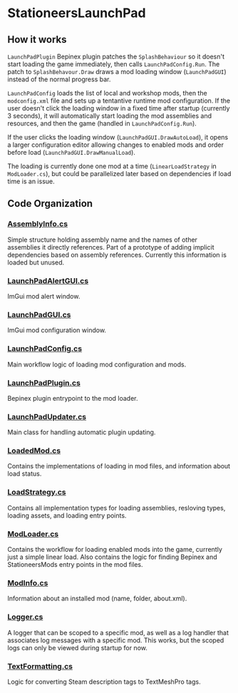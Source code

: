 # StationeersLaunchPad

## How it works

`LaunchPadPlugin` Bepinex plugin patches the `SplashBehaviour` so it doesn't start loading the game immediately, then calls `LaunchPadConfig.Run`. The patch to `SplashBehavour.Draw` draws a mod loading window (`LaunchPadGUI`) instead of the normal progress bar.

`LaunchPadConfig` loads the list of local and workshop mods, then the `modconfig.xml` file and sets up a tentantive runtime mod configuration. If the user doesn't click the loading window in a fixed time after startup (currently 3 seconds), it will automatically start loading the mod assemblies and resources, and then the game (handled in `LaunchPadConfig.Run`). 

If the user clicks the loading window (`LaunchPadGUI.DrawAutoLoad`), it opens a larger configuration editor allowing changes to enabled mods and order before load (`LaunchPadGUI.DrawManualLoad`).

The loading is currently done one mod at a time (`LinearLoadStrategy` in `ModLoader.cs`), but could be parallelized later based on dependencies if load time is an issue.

## Code Organization

### [AssemblyInfo.cs](AssemblyInfo.cs)
Simple structure holding assembly name and the names of other assemblies it directly references. Part of a prototype of adding implicit dependencies based on assembly references. Currently this information is loaded but unused.

### [LaunchPadAlertGUI.cs](LaunchPadAlertGUI.cs)
ImGui mod alert window.

### [LaunchPadGUI.cs](LaunchPadGUI.cs)
ImGui mod configuration window.

### [LaunchPadConfig.cs](LaunchPadConfig.cs)
Main workflow logic of loading mod configuration and mods.

### [LaunchPadPlugin.cs](LaunchPadPlugin.cs)
Bepinex plugin entrypoint to the mod loader.

### [LaunchPadUpdater.cs](LaunchPadUpdater.cs)
Main class for handling automatic plugin updating.

### [LoadedMod.cs](LoadedMod.cs)
Contains the implementations of loading in mod files, and information about load status.

### [LoadStrategy.cs](LoadStrategy.cs)
Contains all implementation types for loading assemblies, resloving types, loading assets, and loading entry points.

### [ModLoader.cs](ModLoader.cs)
Contains the workflow for loading enabled mods into the game, currently just a simple linear load.
Also contains the logic for finding Bepinex and StationeersMods entry points in the mod files.

### [ModInfo.cs](ModInfo.cs)
Information about an installed mod (name, folder, about.xml).

### [Logger.cs](Logger.cs)
A logger that can be scoped to a specific mod, as well as a log handler that associates log messages with a specific mod. This works, but the scoped logs can only be viewed during startup for now.

### [TextFormatting.cs](TextFormatting.cs)
Logic for converting Steam description tags to TextMeshPro tags.